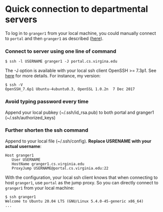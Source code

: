 # Quick connection to departmental servers 

To log in to `granger1` from your local machine, you could manually connect to `portal` and then `granger1` as described ([here](https://www.cs.virginia.edu/wiki/doku.php?id=linux_ssh_access)). 

### Connect to server using one line of command

```
$ ssh -l USERNAME granger1 -J portal.cs.virgina.edu
```
The -J option is available with your local ssh client OpenSSH >= 7.3p1. See [here](https://unix.stackexchange.com/questions/423205/can-i-access-ssh-server-by-using-another-ssh-server-as-intermediary/423211#423211) for more details. For instance, my version: 

```
$ ssh -V
OpenSSH_7.6p1 Ubuntu-4ubuntu0.3, OpenSSL 1.0.2n  7 Dec 2017
```

### Avoid typing password every time 

Append your local pubkey (~/.ssh/id_rsa.pub) to both portal and granger1 (~/.ssh/authorized_keys)

### Further shorten the ssh command  

Append to your local file (~/.ssh/config). **Replace USRENAME with your actual username**: 

```
Host granger1
   User USERNAME
   HostName granger1.cs.virginia.edu
   ProxyJump USERNAME@portal.cs.virginia.edu:22
```
With the configuration, your local ssh client knows that when connecting  to host `granger1`, use `portal` as the jump proxy. So you can directly connect to `granger1` from your local machine: 
```
$ ssh granger1
Welcome to Ubuntu 20.04 LTS (GNU/Linux 5.4.0-45-generic x86_64)
...
```

